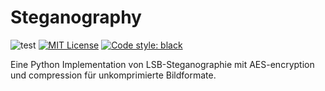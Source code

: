 # Steganography
![test](https://github.com/Samhuw8a/Steganography/actions/workflows/test.yml/badge.svg) 
[![MIT License](https://img.shields.io/badge/License-MIT-green.svg)](https://choosealicense.com/licenses/mit/) <a href="https://github.com/psf/black"><img alt="Code style: black" src="https://img.shields.io/badge/code%20style-black-000000.svg"></a>

Eine Python Implementation von LSB-Steganographie mit AES-encryption und compression für unkomprimierte Bildformate.
